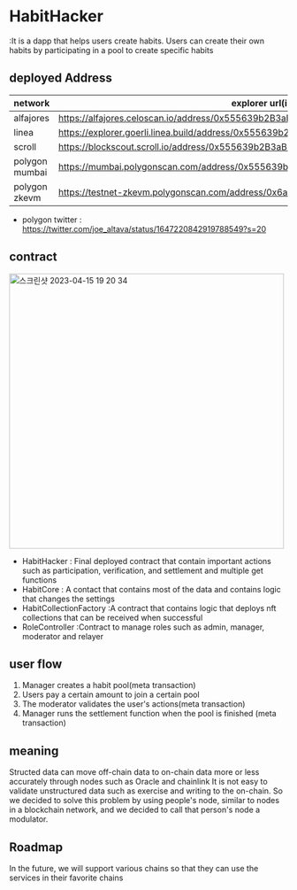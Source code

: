 # HabitHacker

:It is a dapp that helps users create habits. Users can create their own habits by participating in a pool to create specific habits

## deployed Address

| network        | explorer url(implement)                                                                          | explorer url(proxy)                                                                              |
| -------------- | ------------------------------------------------------------------------------------------------ | ------------------------------------------------------------------------------------------------ |
| alfajores      | https://alfajores.celoscan.io/address/0x555639b2B3aB17dB0eF71c41CF4B98607df17Ff4#code            | https://alfajores.celoscan.io/address/0x94229E54d15150e024C7bBa731b86d25f8A18345                 |
| linea          | https://explorer.goerli.linea.build/address/0x555639b2B3aB17dB0eF71c41CF4B98607df17Ff4/contracts | https://explorer.goerli.linea.build/address/0x94229E54d15150e024C7bBa731b86d25f8A18345/contracts |
| scroll         | https://blockscout.scroll.io/address/0x555639b2B3aB17dB0eF71c41CF4B98607df17Ff4                  | https://blockscout.scroll.io/address/0x94229E54d15150e024C7bBa731b86d25f8A18345                  |
| polygon mumbai | https://mumbai.polygonscan.com/address/0x555639b2B3aB17dB0eF71c41CF4B98607df17Ff4                | https://mumbai.polygonscan.com/address/0x94229E54d15150e024C7bBa731b86d25f8A18345                |
| polygon zkevm  | https://testnet-zkevm.polygonscan.com/address/0x6aA8Ffd2a312DF1B0b65b3d1d4b614BF1553b9eB         | https://testnet-zkevm.polygonscan.com/address/0x4Bfdfa58a3fF7B09460e4Df49B14ce494Ac0De58         |

- polygon twitter : https://twitter.com/joe_altava/status/1647220842919788549?s=20

## contract

<img width="497" alt="스크린샷 2023-04-15 19 20 34" src="https://user-images.githubusercontent.com/97350083/232208107-9b245f7c-d2d2-4925-a1cc-e989e8eeef68.png">

- HabitHacker
  : Final deployed contract that contain important actions such as participation, verification, and settlement and multiple get functions
- HabitCore
  : A contact that contains most of the data and contains logic that changes the settings
- HabitCollectionFactory
  :A contract that contains logic that deploys nft collections that can be received when successful
- RoleController
  :Contract to manage roles such as admin, manager, moderator and relayer

## user flow

1. Manager creates a habit pool(meta transaction)
2. Users pay a certain amount to join a certain pool
3. The moderator validates the user's actions(meta transaction)
4. Manager runs the settlement function when the pool is finished (meta transaction)

## meaning

Structed data can move off-chain data to on-chain data more or less accurately through nodes such as Oracle and chainlink
It is not easy to validate unstructured data such as exercise and writing to the on-chain.
So we decided to solve this problem by using people's node, similar to nodes in a blockchain network, and we decided to call that person's node a modulator.

## Roadmap

In the future, we will support various chains so that they can use the services in their favorite chains
